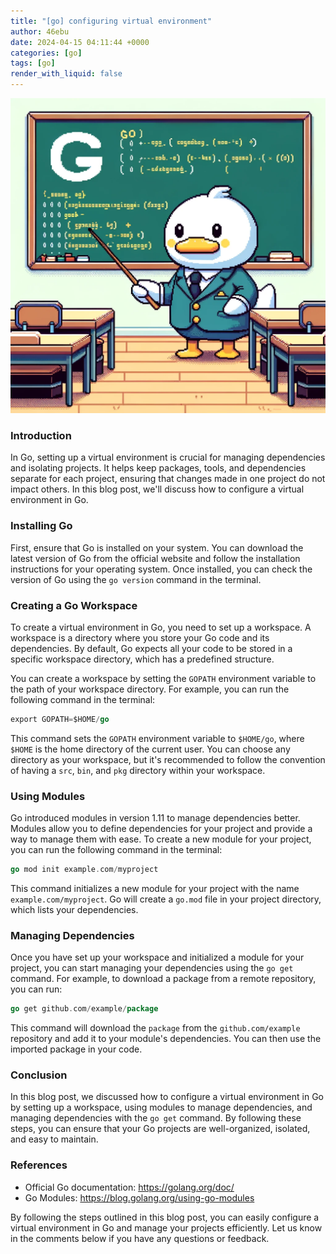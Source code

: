 ```yaml
---
title: "[go] configuring virtual environment"
author: 46ebu
date: 2024-04-15 04:11:44 +0000
categories: [go]
tags: [go]
render_with_liquid: false
---
```


![Intro](/assets/img/post/go.png)
### Introduction
In Go, setting up a virtual environment is crucial for managing dependencies and isolating projects. It helps keep packages, tools, and dependencies separate for each project, ensuring that changes made in one project do not impact others. In this blog post, we'll discuss how to configure a virtual environment in Go.

### Installing Go
First, ensure that Go is installed on your system. You can download the latest version of Go from the official website and follow the installation instructions for your operating system. Once installed, you can check the version of Go using the `go version` command in the terminal.

### Creating a Go Workspace
To create a virtual environment in Go, you need to set up a workspace. A workspace is a directory where you store your Go code and its dependencies. By default, Go expects all your code to be stored in a specific workspace directory, which has a predefined structure.

You can create a workspace by setting the `GOPATH` environment variable to the path of your workspace directory. For example, you can run the following command in the terminal:

```go
export GOPATH=$HOME/go
```

This command sets the `GOPATH` environment variable to `$HOME/go`, where `$HOME` is the home directory of the current user. You can choose any directory as your workspace, but it's recommended to follow the convention of having a `src`, `bin`, and `pkg` directory within your workspace.

### Using Modules
Go introduced modules in version 1.11 to manage dependencies better. Modules allow you to define dependencies for your project and provide a way to manage them with ease. To create a new module for your project, you can run the following command in the terminal:

```go
go mod init example.com/myproject
```

This command initializes a new module for your project with the name `example.com/myproject`. Go will create a `go.mod` file in your project directory, which lists your dependencies.

### Managing Dependencies
Once you have set up your workspace and initialized a module for your project, you can start managing your dependencies using the `go get` command. For example, to download a package from a remote repository, you can run:

```go
go get github.com/example/package
```

This command will download the `package` from the `github.com/example` repository and add it to your module's dependencies. You can then use the imported package in your code.

### Conclusion
In this blog post, we discussed how to configure a virtual environment in Go by setting up a workspace, using modules to manage dependencies, and managing dependencies with the `go get` command. By following these steps, you can ensure that your Go projects are well-organized, isolated, and easy to maintain.

### References
- Official Go documentation: https://golang.org/doc/
- Go Modules: https://blog.golang.org/using-go-modules

By following the steps outlined in this blog post, you can easily configure a virtual environment in Go and manage your projects efficiently. Let us know in the comments below if you have any questions or feedback.